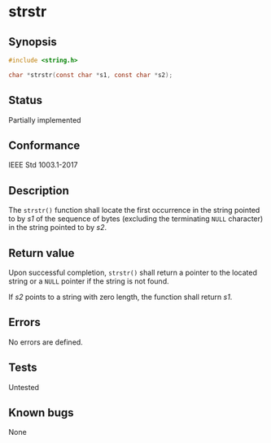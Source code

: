 # strstr

## Synopsis

```c
#include <string.h>

char *strstr(const char *s1, const char *s2);
```

## Status

Partially implemented

## Conformance

IEEE Std 1003.1-2017

## Description

The `strstr()` function shall locate the first occurrence in the string pointed to by _s1_ of the sequence of bytes
(excluding the terminating `NULL` character) in the string pointed to by _s2_.

## Return value

Upon successful completion, `strstr()` shall return a pointer to the located string or a `NULL` pointer if the string is
not found.

If _s2_ points to a string with zero length, the function shall return _s1_.

## Errors

No errors are defined.

## Tests

Untested

## Known bugs

None

